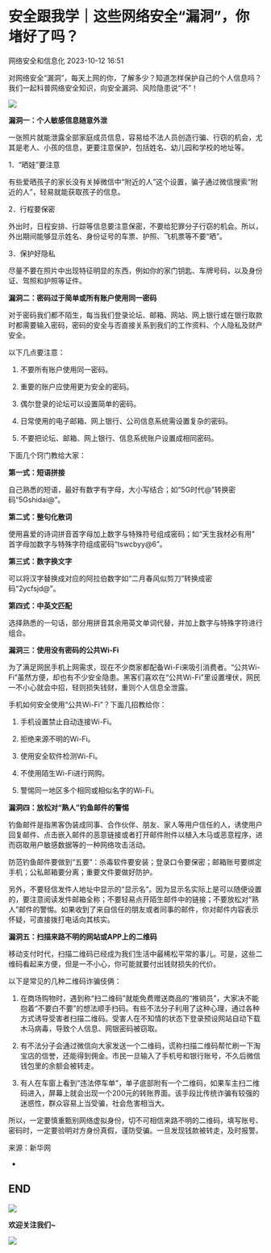 #  安全跟我学｜这些网络安全“漏洞”，你堵好了吗？   
 网络安全和信息化   2023-10-12 16:51  
  
对网络安全“漏洞”，每天上网的你，了解多少？知道怎样保护自己的个人信息吗？我们一起科普网络安全知识，向安全漏洞、风险隐患说“不”！  
  
  
![](https://mmbiz.qpic.cn/sz_mmbiz_png/co91jb4rYkMOH8SEM3TibMibeMx3FSjPoHMTCKMICO06hxdRWNpQpqmDLcOR29u8ClLPlsuf9G1g5EjYAPgyKQwg/640?wx_fmt=png "")  
  
  
**漏洞一：个人敏感信息随意外泄**  
  
一张照片就能泄露全部家庭成员信息，容易给不法人员创造行骗、行窃的机会，尤其是老人、小孩的信息，更要注意保护，包括姓名、幼儿园和学校的地址等。  
  
  
1．“晒娃”要注意  
  
有些爱晒孩子的家长没有关掉微信中“附近的人”这个设置，骗子通过微信搜索“附近的人”，轻易就能获取孩子的信息。  
  
  
2．行程要保密  
  
外出时，日程安排、行踪等信息要注意保密，不要给犯罪分子行窃的机会。所以，外出期间能够显示姓名、身份证号的车票、护照、飞机票等不要“晒”。  
  
  
3．保护好隐私  
  
尽量不要在照片中出现特征明显的东西，例如你的家门钥匙、车牌号码，以及身份证、驾照和护照等证件。  
  
  
**漏洞二：密码过于简单或所有账户使用同一密码**  
  
对于密码我们都不陌生，每当我们登录论坛、邮箱、网站、网上银行或在银行取款时都需要输入密码，密码的安全与否直接关系到我们的工作资料、个人隐私及财产安全。  
  
  
以下几点要注意：  
  
1. 不要所有账户使用同一密码。  
  
1. 重要的账户应使用更为安全的密码。  
  
1. 偶尔登录的论坛可以设置简单的密码。  
  
1. 日常使用的电子邮箱、网上银行、公司信息系统需设置复杂的密码。  
  
1. 不要把论坛、邮箱、网上银行、信息系统账户设置成相同密码。  
  
下面几个窍门教给大家：  
  
  
**第一式：短语拼接**  
  
自己熟悉的短语，最好有数字有字母，大小写结合；如“5G时代@”转换密码“5Gshidai@”。  
  
  
**第二式：整句化散词**  
  
使用喜爱的诗词拼音首字母加上数字与特殊符号组成密码；如“天生我材必有用” 首字母加数字与特殊字符组成密码“tswcbyy@6”。  
  
  
**第三式：数字换文字**  
  
可以将汉字替换成对应的阿拉伯数字如“二月春风似剪刀”转换成密码“2ycfsjd@”。  
  
  
**第四式：中英文匹配**  
  
选择熟悉的一句话，部分用拼音其余用英文单词代替，并加上数字与特殊字符进行组合。  
  
  
**漏洞三：使用没有密码的公共Wi-Fi**  
  
为了满足网民手机上网需求，现在不少商家都配备Wi-Fi来吸引消费者。“公共Wi-Fi”虽然方便，却也有不少安全隐患。黑客们喜欢在“公共Wi-Fi”里设置埋伏，网民一不小心就会中招，轻则损失钱财，重则个人信息全泄露。  
  
  
手机如何安全使用“公共Wi-Fi”？下面几招教给你：  
  
1. 手机设置禁止自动连接Wi-Fi。  
  
1. 拒绝来源不明的Wi-Fi。  
  
1. 使用安全软件检测Wi-Fi。  
  
1. 不使用陌生Wi-Fi进行网购。  
  
1. 警惕同一地区多个相同或相似名字的Wi-Fi。  
  
  
  
  
**漏洞四：放松对“熟人”钓鱼邮件的警惕**  
  
钓鱼邮件是指黑客伪装成同事、合作伙伴、朋友、家人等用户信任的人，诱使用户回复邮件、点击嵌入邮件的恶意链接或者打开邮件附件以植入木马或恶意程序，进而窃取用户敏感数据等的一种网络攻击活动。  
  
  
防范钓鱼邮件要做到“五要”：杀毒软件要安装；登录口令要保密；邮箱账号要绑定手机；公私邮箱要分离；重要文件要做好防护。  
  
  
另外，不要轻信发件人地址中显示的“显示名”。因为显示名实际上是可以随便设置的，要注意阅读发件邮箱全称；不要轻易点开陌生邮件中的链接；不要放松对“熟人”邮件的警惕。如果收到了来自信任的朋友或者同事的邮件，你对邮件内容表示怀疑，可直接拨打电话向其核实。  
  
  
**漏洞五：扫描来路不明的网站或APP上的二维码**  
  
移动支付时代，扫描二维码已经成为我们生活中最稀松平常的事儿。可是，这些二维码看起来方便，但是一不小心，你可能就要付出钱财损失的代价。  
  
  
以下是常见的几种二维码诈骗伎俩：  
  
1. 在商场购物时，遇到称“扫二维码”就能免费赠送商品的“推销员”，大家决不能抱着“不要白不要”的想法顺手扫码。有些不法分子利用了这种心理，通过各种方式诱导受害者扫描二维码。受害人在不知情的状态下登录预设网站自动下载木马病毒，导致个人信息、网银密码被窃取。  
  
1. 有不法分子会通过微信向大家发送一个二维码，谎称扫描二维码帮忙刷一下淘宝店的信誉，还能得到佣金。市民一旦输入了手机号和银行账号，不久后微信钱包里的余额会被转走。  
  
1. 有人在车窗上看到“违法停车单”，单子底部附有一个二维码，如果车主扫二维码进入，屏幕上就会出现一个200元的转账界面。该手段比传统诈骗有较强的迷惑性，群众容易上当受骗，社会危害相当大。  
  
所以，一定要慎重甄别网络虚拟身份，切不可相信来路不明的二维码，填写账号、密码时，一定要验明对方身份真假，谨防受骗。一旦发现钱款被转走，及时报警。  
  
  
来源：新华网  
  
-  
END  
-  
  
![](https://mmbiz.qpic.cn/sz_mmbiz_gif/co91jb4rYkM8O2Vk1NMvSibBxaP5NSgRL1CpLoy06mLBVffNPZvoS2J6QNQnu0ybyprZ4UicZ4X7icgo5M3YWndwg/640?wx_fmt=gif&wxfrom=5&wx_lazy=1&wx_co=1 "")  
  
  
**欢迎关注我们~**  
  
  
  
![](https://mmbiz.qpic.cn/sz_mmbiz_jpg/co91jb4rYkNx4mL7JicPe99OnvqlkicTHoPrknBtb8hI7mZic6ADVXRJNwTWbE4YU6j2o1Xf5ELKRXaMPXiazpNQKw/640?wx_fmt=jpeg&wxfrom=5&wx_lazy=1&wx_co=1 "")  
  
